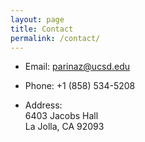 ```yaml
---
layout: page
title: Contact
permalink: /contact/
---
```



- Email: parinaz@ucsd.edu

- Phone: +1 (858) 534-5208

- Address: <br>
6403 Jacobs Hall <br>
La Jolla, CA 92093

<br>
<br>



